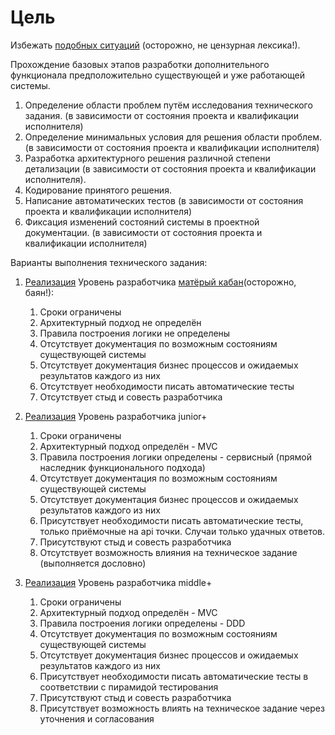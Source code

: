 # Цель

Избежать [подобных ситуаций](https://youtu.be/xb824iT5YOs?si=sweuu_tunXIySPoa) (осторожно, не цензурная лексика!).

Прохождение базовых этапов разработки дополнительного функционала предположительно существующей и уже работающей
системы.

1. Определение области проблем путём исследования технического задания. (в зависимости от состояния проекта и
   квалификации исполнителя)
2. Определение минимальных условия для решения области проблем. (в зависимости от состояния проекта и
   квалификации исполнителя)
3. Разработка архитектурного решения различной степени детализации (в зависимости от состояния проекта и
   квалификации исполнителя).
4. Кодирование принятого решения.
5. Написание автоматических тестов (в зависимости от состояния проекта и квалификации исполнителя)
6. Фиксация изменений состояний системы в проектной документации. (в зависимости от состояния проекта и квалификации
   исполнителя)

Варианты выполнения технического задания:

1. [Реализация](./.project-docs/kaban/mind.md) Уровень разработчика [матёрый кабан](https://youtu.be/u_n9GbfH8UM?si=5Jx4Xz-8405ly-_T)(осторожно, баян!):
    1. Сроки ограничены
    2. Архитектурный подход не определён
    3. Правила построения логики не определены
    4. Отсутствует документация по возможным состояниям существующей системы
    5. Отсутствует документация бизнес процессов и ожидаемых результатов каждого из них
    6. Отсутствует необходимости писать автоматические тесты
    7. Отсутствует стыд и совесть разработчика

2. [Реализация](./.project-docs/junior/mind.md) Уровень разработчика junior+
    1. Сроки ограничены
    2. Архитектурный подход определён - MVC
    3. Правила построения логики определены - сервисный (прямой наследник функционального подхода)
    4. Отсутствует документация по возможным состояниям существующей системы
    5. Отсутствует документация бизнес процессов и ожидаемых результатов каждого из них
    6. Присутствует необходимости писать автоматические тесты, только приёмочные на api точки. Случаи только удачных
       ответов.
    7. Присутствуют стыд и совесть разработчика
    8. Отсутствует возможность влияния на техническое задание (выполняется дословно)

3. [Реализация](./.project-docs/middle/mind.md) Уровень разработчика middle+
    1. Сроки ограничены
    2. Архитектурный подход определён - MVC
    3. Правила построения логики определены - DDD
    4. Отсутствует документация по возможным состояниям существующей системы
    5. Отсутствует документация бизнес процессов и ожидаемых результатов каждого из них
    6. Присутствует необходимости писать автоматические тесты в соответствии с пирамидой тестирования
    7. Присутствуют стыд и совесть разработчика
    8. Присутствует возможность влиять на техническое задание через уточнения и согласования